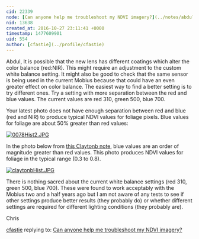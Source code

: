 ```yaml
---
cid: 22339
node: [Can anyone help me troubleshoot my NDVI imagery?](../notes/abdul/10-21-2016/can-anyone-help-me-troubleshoot-my-ndvi-imagery)
nid: 13638
created_at: 2016-10-27 23:11:41 +0000
timestamp: 1477609901
uid: 554
author: [cfastie](../profile/cfastie)
---
```


Abdul,
It is possible that the new lens has different coatings which alter the color balance (red:NIR). This might require an adjustment to the custom white balance setting. It might also be good to check that the same sensor is being used in the current Mobius because that could have an even greater effect on color balance. The easiest way to find a better setting is to try different ones. Try a setting with more separation between the red and blue values. The current values are  red 310, green 500, blue 700.

Your latest photo does not have enough separation between red and blue (red and NIR) to produce typical NDVI values for foliage pixels. Blue values for foliage are about 50% greater than red values:

[![0078Hist2.JPG](https://publiclab.org/system/images/photos/000/018/642/large/0078Hist2.JPG)](https://publiclab.org/system/images/photos/000/018/642/original/0078Hist2.JPG)

In the photo below from [this Claytonb note](https://publiclab.org/notes/Claytonb/08-13-2016/plant-health-ndvi-white-balance), blue values are an order of magnitude greater than red values. This photo produces NDVI values for foliage in the typical range (0.3 to 0.8).

[![claytonbHist.JPG](https://publiclab.org/system/images/photos/000/018/643/large/claytonbHist.JPG)](https://publiclab.org/system/images/photos/000/018/643/original/claytonbHist.JPG)

There is nothing sacred about the current white balance settings (red 310, green 500, blue 700). These were found to work acceptably with the Mobius two and a half years ago but I am not aware of any tests to see if other settings produce better results (they probably do) or whether different settings are required for different lighting conditions (they probably are).

Chris



[cfastie](../profile/cfastie) replying to: [Can anyone help me troubleshoot my NDVI imagery?](../notes/abdul/10-21-2016/can-anyone-help-me-troubleshoot-my-ndvi-imagery)

